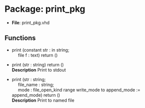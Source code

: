 # Package: print_pkg

- **File**: print_pkg.vhd
## Functions
- print <font id="function_arguments">(constant str : in string;<br><span style="padding-left:20px"> file f : text) </font> <font id="function_return">return ()</font>
- print <font id="function_arguments">(str : string) </font> <font id="function_return">return ()</font>
</br>**Description**
 Print to stdout

- print <font id="function_arguments">(str : string;<br><span style="padding-left:20px"> file_name : string;<br><span style="padding-left:20px"> mode : file_open_kind range write_mode to append_mode := append_mode) </font> <font id="function_return">return ()</font>
</br>**Description**
 Print to named file

